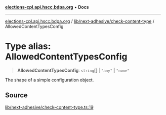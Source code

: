 [**elections-cpl.api.hscc.bdpa.org**](../../../../README.md) • **Docs**

***

[elections-cpl.api.hscc.bdpa.org](../../../../README.md) / [lib/next-adhesive/check-content-type](../README.md) / AllowedContentTypesConfig

# Type alias: AllowedContentTypesConfig

> **AllowedContentTypesConfig**: `string`[] \| `"any"` \| `"none"`

The shape of a simple configuration object.

## Source

[lib/next-adhesive/check-content-type.ts:19](https://github.com/nhscc/elections_cpl.api.hscc.bdpa.org/blob/46ed5b306a3fd199be2bd28706c3da03542c6da3/lib/next-adhesive/check-content-type.ts#L19)
